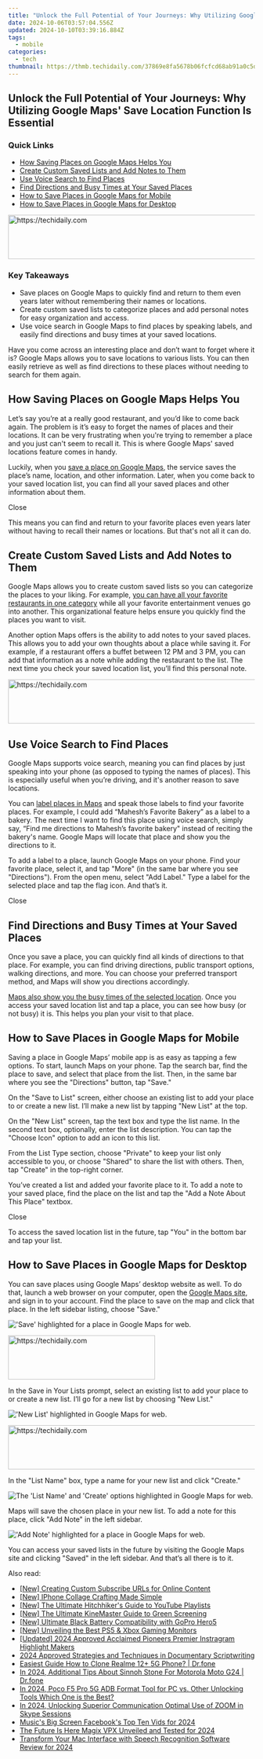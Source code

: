 ```yaml
---
title: "Unlock the Full Potential of Your Journeys: Why Utilizing Google Maps' Save Location Function Is Essential"
date: 2024-10-06T03:57:04.556Z
updated: 2024-10-10T03:39:16.884Z
tags:
  - mobile
categories:
  - tech
thumbnail: https://thmb.techidaily.com/37869e8fa5678b06fcfcd68ab91a0c5d831e481d46c032a8d8313dfde48c7a09.jpg
---
```


## Unlock the Full Potential of Your Journeys: Why Utilizing Google Maps' Save Location Function Is Essential

### Quick Links

* [How Saving Places on Google Maps Helps You](https://some-knowledge.techidaily.com/new-expert-hints-for-efficiently-managing-extra-large-files-iphones-and-macs/)
* [Create Custom Saved Lists and Add Notes to Them](https://remote-screen-capture.techidaily.com/updated-in-2024-expert-advice-hassle-free-recordings-with-ios-devices/)
* [Use Voice Search to Find Places](https://some-approaches.techidaily.com/in-2024-top-picks-the-ultimate-android-mp3-downloader-collection/)
* [Find Directions and Busy Times at Your Saved Places](https://article-knowledge.techidaily.com/2024-approved-softer-sounds-guide-for-pcos-users/)
* [How to Save Places in Google Maps for Mobile](https://vimeo-videos.techidaily.com/optimized-vimeo-video-exporting-apps-for-2024/)
* [How to Save Places in Google Maps for Desktop](https://youtube-web.techidaily.com/est-youtube-to-webm-tools-a-compreenasive-review-and-ranking/)

<!-- affiliate ads begin -->
<a href="https://appsumo.8odi.net/c/5597632/2068416/7443" target="_top" id="2068416">
  <img src="//a.impactradius-go.com/display-ad/7443-2068416" border="0" alt="https://techidaily.com" width="728" height="90"/>
</a>
<img height="0" width="0" src="https://appsumo.8odi.net/i/5597632/2068416/7443" style="position:absolute;visibility:hidden;" border="0" />
<!-- affiliate ads end -->

### Key Takeaways

* Save places on Google Maps to quickly find and return to them even years later without remembering their names or locations.
* Create custom saved lists to categorize places and add personal notes for easy organization and access.
* Use voice search in Google Maps to find places by speaking labels, and easily find directions and busy times at your saved locations.

 Have you come across an interesting place and don’t want to forget where it is? Google Maps allows you to save locations to various lists. You can then easily retrieve as well as find directions to these places without needing to search for them again.

##  How Saving Places on Google Maps Helps You

 Let’s say you’re at a really good restaurant, and you’d like to come back again. The problem is it’s easy to forget the names of places and their locations. It can be very frustrating when you're trying to remember a place and you just can't seem to recall it. This is where Google Maps' saved locations feature comes in handy.

 Luckily, when you [save a place on Google Maps](https://instagram-video-recordings.techidaily.com/new-in-2024-ensuring-realness-in-your-instagram-photos/), the service saves the place’s name, location, and other information. Later, when you come back to your saved location list, you can find all your saved places and other information about them.

Close 

 This means you can find and return to your favorite places even years later without having to recall their names or locations. But that's not all it can do.

##  Create Custom Saved Lists and Add Notes to Them

 Google Maps allows you to create custom saved lists so you can categorize the places to your liking. For example, [you can have all your favorite restaurants in one category](https://snapchat-videos.techidaily.com/updated-2024-approved-revisiting-old-photos-sending-them-as-snaps-on-snapchat/) while all your favorite entertainment venues go into another. This organizational feature helps ensure you quickly find the places you want to visit.

 Another option Maps offers is the ability to add notes to your saved places. This allows you to add your own thoughts about a place while saving it. For example, if a restaurant offers a buffet between 12 PM and 3 PM, you can add that information as a note while adding the restaurant to the list. The next time you check your saved location list, you’ll find this personal note.

<!-- affiliate ads begin -->
<a href="https://appsumo.8odi.net/c/5597632/2129741/7443" target="_top" id="2129741">
  <img src="//a.impactradius-go.com/display-ad/7443-2129741" border="0" alt="https://techidaily.com" width="728" height="90"/>
</a>
<img height="0" width="0" src="https://appsumo.8odi.net/i/5597632/2129741/7443" style="position:absolute;visibility:hidden;" border="0" />
<!-- affiliate ads end -->

##  Use Voice Search to Find Places

 Google Maps supports voice search, meaning you can find places by just speaking into your phone (as opposed to typing the names of places). This is especially useful when you’re driving, and it's another reason to save locations.

 You can [label places in Maps](https://extra-guidance.techidaily.com/seamless-integration-of-dvd-playback-on-your-system-for-2024/) and speak those labels to find your favorite places. For example, I could add “Mahesh’s Favorite Bakery” as a label to a bakery. The next time I want to find this place using voice search, simply say, “Find me directions to Mahesh’s favorite bakery" instead of reciting the bakery's name. Google Maps will locate that place and show you the directions to it.

 To add a label to a place, launch Google Maps on your phone. Find your favorite place, select it, and tap "More" (in the same bar where you see "Directions"). From the open menu, select "Add Label." Type a label for the selected place and tap the flag icon. And that’s it.

Close 

##  Find Directions and Busy Times at Your Saved Places

 Once you save a place, you can quickly find all kinds of directions to that place. For example, you can find driving directions, public transport options, walking directions, and more. You can choose your preferred transport method, and Maps will show you directions accordingly.

[Maps also show you the busy times of the selected location](https://screen-sharing-recording.techidaily.com/new-prime-hd-video-capture-ultimate-recorder-reviews-for-2024/). Once you access your saved location list and tap a place, you can see how busy (or not busy) it is. This helps you plan your visit to that place.

##  How to Save Places in Google Maps for Mobile

 Saving a place in Google Maps’ mobile app is as easy as tapping a few options. To start, launch Maps on your phone. Tap the search bar, find the place to save, and select that place from the list. Then, in the same bar where you see the "Directions" button, tap "Save."

 On the "Save to List" screen, either choose an existing list to add your place to or create a new list. I’ll make a new list by tapping "New List" at the top.

 On the "New List" screen, tap the text box and type the list name. In the second text box, optionally, enter the list description. You can tap the "Choose Icon" option to add an icon to this list.

 From the List Type section, choose "Private" to keep your list only accessible to you, or choose "Shared" to share the list with others. Then, tap "Create" in the top-right corner.

 You’ve created a list and added your favorite place to it. To add a note to your saved place, find the place on the list and tap the "Add a Note About This Place" textbox.

Close 

 To access the saved location list in the future, tap "You" in the bottom bar and tap your list.

##  How to Save Places in Google Maps for Desktop

 You can save places using Google Maps’ desktop website as well. To do that, launch a web browser on your computer, open the [Google Maps site](https://www.google.com/maps), and sign in to your account. Find the place to save on the map and click that place. In the left sidebar listing, choose "Save."

!['Save' highlighted for a place in Google Maps for web.](https://static1.howtogeekimages.com/wordpress/wp-content/uploads/2024/08/11-save-location-google-maps.jpg) 

<!-- affiliate ads begin -->
<a href="https://aligracehair.sjv.io/c/5597632/1918661/19272" target="_top" id="1918661">
  <img src="//a.impactradius-go.com/display-ad/19272-1918661" border="0" alt="https://techidaily.com" width="300" height="90"/>
</a>
<img height="0" width="0" src="https://aligracehair.sjv.io/i/5597632/1918661/19272" style="position:absolute;visibility:hidden;" border="0" />
<!-- affiliate ads end -->

 In the Save in Your Lists prompt, select an existing list to add your place to or create a new list. I’ll go for a new list by choosing "New List."

!['New List' highlighted in Google Maps for web.](https://static1.howtogeekimages.com/wordpress/wp-content/uploads/2024/08/12-make-list-google-maps.jpg) 

<!-- affiliate ads begin -->
<a href="https://appsumo.8odi.net/c/5597632/2151864/7443" target="_top" id="2151864">
  <img src="//a.impactradius-go.com/display-ad/7443-2151864" border="0" alt="https://techidaily.com" width="600" height="90"/>
</a>
<img height="0" width="0" src="https://appsumo.8odi.net/i/5597632/2151864/7443" style="position:absolute;visibility:hidden;" border="0" />
<!-- affiliate ads end -->

 In the "List Name" box, type a name for your new list and click "Create."

![The 'List Name' and 'Create' options highlighted in Google Maps for web.](https://static1.howtogeekimages.com/wordpress/wp-content/uploads/2024/08/13-new-list-name-google-maps.jpg) 

 Maps will save the chosen place in your new list. To add a note for this place, click "Add Note" in the left sidebar.

!['Add Note' highlighted for a place in Google Maps for web.](https://static1.howtogeekimages.com/wordpress/wp-content/uploads/2024/08/14-add-note-location-google-maps.jpg) 

 You can access your saved lists in the future by visiting the Google Maps site and clicking "Saved" in the left sidebar. And that’s all there is to it.

<ins class="adsbygoogle"
     style="display:block"
     data-ad-format="autorelaxed"
     data-ad-client="ca-pub-7571918770474297"
     data-ad-slot="1223367746"></ins>

<ins class="adsbygoogle"
     style="display:block"
     data-ad-client="ca-pub-7571918770474297"
     data-ad-slot="8358498916"
     data-ad-format="auto"
     data-full-width-responsive="true"></ins>

<span class="atpl-alsoreadstyle">Also read:</span>
<div><ul>
<li><a href="https://youtube-clips.techidaily.com/new-creating-custom-subscribe-urls-for-online-content/"><u>[New] Creating Custom Subscribe URLs for Online Content</u></a></li>
<li><a href="https://extra-skills.techidaily.com/new-iphone-collage-crafting-made-simple/"><u>[New] IPhone Collage Crafting Made Simple</u></a></li>
<li><a href="https://facebook-record-videos.techidaily.com/new-the-ultimate-hitchhikers-guide-to-youtube-playlists/"><u>[New] The Ultimate Hitchhiker's Guide to YouTube Playlists</u></a></li>
<li><a href="https://some-skills.techidaily.com/new-the-ultimate-kinemaster-guide-to-green-screening/"><u>[New] The Ultimate KineMaster Guide to Green Screening</u></a></li>
<li><a href="https://some-skills.techidaily.com/new-ultimate-black-battery-compatibility-with-gopro-hero5/"><u>[New] Ultimate Black Battery Compatibility with GoPro Hero5</u></a></li>
<li><a href="https://some-skills.techidaily.com/new-unveiling-the-best-ps5-and-xbox-gaming-monitors/"><u>[New] Unveiling the Best PS5 & Xbox Gaming Monitors</u></a></li>
<li><a href="https://instagram-clips.techidaily.com/updated-2024-approved-acclaimed-pioneers-premier-instragram-highlight-makers/"><u>[Updated] 2024 Approved Acclaimed Pioneers Premier Instragram Highlight Makers</u></a></li>
<li><a href="https://some-skills.techidaily.com/2024-approved-strategies-and-techniques-in-documentary-scriptwriting/"><u>2024 Approved Strategies and Techniques in Documentary Scriptwriting</u></a></li>
<li><a href="https://blog-min.techidaily.com/easiest-guide-how-to-clone-realme-12plus-5g-phone-drfone-by-drfone-transfer-from-android-transfer-from-android/"><u>Easiest Guide How to Clone Realme 12+ 5G Phone? | Dr.fone</u></a></li>
<li><a href="https://android-pokemon-go.techidaily.com/in-2024-additional-tips-about-sinnoh-stone-for-motorola-moto-g24-drfone-by-drfone-virtual-android/"><u>In 2024, Additional Tips About Sinnoh Stone For Motorola Moto G24 | Dr.fone</u></a></li>
<li><a href="https://android-frp.techidaily.com/in-2024-poco-f5-pro-5g-adb-format-tool-for-pc-vs-other-unlocking-tools-which-one-is-the-best-by-drfone-android/"><u>In 2024, Poco F5 Pro 5G ADB Format Tool for PC vs. Other Unlocking Tools Which One is the Best?</u></a></li>
<li><a href="https://some-skills.techidaily.com/in-2024-unlocking-superior-communication-optimal-use-of-zoom-in-skype-sessions/"><u>In 2024, Unlocking Superior Communication Optimal Use of ZOOM in Skype Sessions</u></a></li>
<li><a href="https://facebook-video-content.techidaily.com/musics-big-screen-facebooks-top-ten-vids-for-2024/"><u>Music's Big Screen Facebook's Top Ten Vids for 2024</u></a></li>
<li><a href="https://some-skills.techidaily.com/the-future-is-here-magix-vpx-unveiled-and-tested-for-2024/"><u>The Future Is Here Magix VPX Unveiled and Tested for 2024</u></a></li>
<li><a href="https://some-skills.techidaily.com/transform-your-mac-interface-with-speech-recognition-software-review-for-2024/"><u>Transform Your Mac Interface with Speech Recognition Software Review for 2024</u></a></li>
</ul></div>

